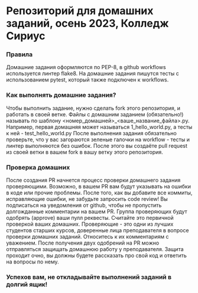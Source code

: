 # Репозиторий для домашних заданий, осень 2023, Колледж Сириус
### Правила
Домашние задания оформляются по PEP-8, в github workflows используется линтер flake8. На домашние задания пишутся тесты с использованием pytest, который также подключен к workflows.
### Как выполнять домашние задания?
Чтобы выполнить задание, нужно сделать fork этого репозитория, и работать в своей ветке.
Файлы с домашним заданием (обязательно!) называть по шаблону <номер_домашней>_<ваше_название_файла>.py. Например, первая домашняя может называться 1_hello_world.py, а тесты к ней - test_hello_world.py
После выполнения задания обязательно проверьте, что у вас загораются зеленые галочки на workflow - тесты и линтер выполняются без ошибок.
После этого вы создаёте pull request из своей ветки в вашем fork в вашу ветку этого репозитория.
### Проверка домашних
После создания PR начнется процесс проверки домашнего задания проверяющими. Возможно, в вашем PR вам будут указывать на ошибки в коде или прочие проблемы. После того, как вы добавите все коммиты, исправляющие ошибки, не забудьте запросить code review! Вы подписаться на уведомления от github, чтобы не пропустить долгожданные комментарии на вашем PR.
Группа проверяющих будут одобрять (approve) ваши пулл реквесты. Считайте это первичной проверкой ваших домашних. Проверяющие - это одни из лучших студентов старших курсов, доверенные лица преподавателя в вопросе проверки домашних заданий. Относитесь к их комментариям с уважением. 
После получения двух одобрений на PR можно отправляться защищать домашнюю работу у преподавателя. Защита проходит очно, вы должны будете рассказать про свой код и ответить на вопросы по нему.
### Успехов вам, не откладывайте выполнений заданий в долгий ящик!

